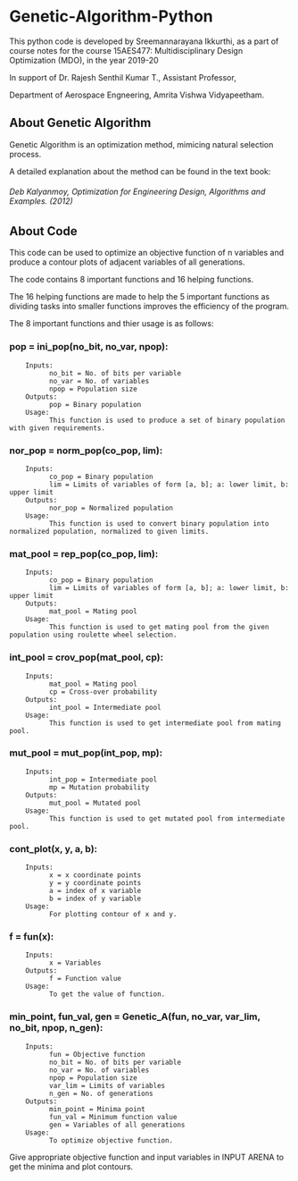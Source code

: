 # Genetic-Algorithm-Python
This python code is developed by Sreemannarayana Ikkurthi,
as a part of course notes for the course 15AES477: Multidisciplinary Design Optimization (MDO), in the year 2019-20

In support of Dr. Rajesh Senthil Kumar T.,
Assistant Professor, 

Department of Aerospace Engneering, Amrita Vishwa Vidyapeetham.
## About Genetic Algorithm
Genetic Algorithm is an optimization method, mimicing natural selection process.

A detailed explanation about the method can be found in the text book:
###### *Deb Kalyanmoy, Optimization for Engineering Design, Algorithms and Examples. (2012)*
## About Code
This code can be used to optimize an objective function of n variables and produce a contour plots of adjacent variables of all generations.

The code contains 8 important functions and 16 helping functions.

The 16 helping functions are made to help the 5 important functions as dividing tasks into smaller functions improves the efficiency of the program. 

The 8 important functions and thier usage is as follows:

### pop = ini_pop(no_bit, no_var, npop):
        Inputs:
              no_bit = No. of bits per variable
              no_var = No. of variables
              npop = Population size
        Outputs:
              pop = Binary population
        Usage: 
              This function is used to produce a set of binary population with given requirements.
### nor_pop = norm_pop(co_pop, lim):
        Inputs:
              co_pop = Binary population
              lim = Limits of variables of form [a, b]; a: lower limit, b: upper limit
        Outputs:
              nor_pop = Normalized population
        Usage: 
              This function is used to convert binary population into normalized population, normalized to given limits.
### mat_pool = rep_pop(co_pop, lim):
        Inputs:
              co_pop = Binary population
              lim = Limits of variables of form [a, b]; a: lower limit, b: upper limit
        Outputs:
              mat_pool = Mating pool
        Usage: 
              This function is used to get mating pool from the given population using roulette wheel selection.
### int_pool = crov_pop(mat_pool, cp):
        Inputs:
              mat_pool = Mating pool
              cp = Cross-over probability
        Outputs:
              int_pool = Intermediate pool
        Usage: 
              This function is used to get intermediate pool from mating pool.
### mut_pool = mut_pop(int_pop, mp):
        Inputs:
              int_pop = Intermediate pool
              mp = Mutation probability
        Outputs:
              mut_pool = Mutated pool
        Usage: 
              This function is used to get mutated pool from intermediate pool.
### cont_plot(x, y, a, b):
        Inputs:
              x = x coordinate points
              y = y coordinate points
              a = index of x variable
              b = index of y variable
        Usage: 
              For plotting contour of x and y.
### f = fun(x):
        Inputs:
              x = Variables
        Outputs:
              f = Function value
        Usage: 
              To get the value of function.
### min_point, fun_val, gen = Genetic_A(fun, no_var, var_lim, no_bit, npop, n_gen):
        Inputs:
              fun = Objective function
              no_bit = No. of bits per variable
              no_var = No. of variables
              npop = Population size
              var_lim = Limits of variables
              n_gen = No. of generations
        Outputs:
              min_point = Minima point
              fun_val = Minimum function value
              gen = Variables of all generations
        Usage: 
              To optimize objective function.
Give appropriate objective function and input variables in INPUT ARENA to get the minima and plot contours.
